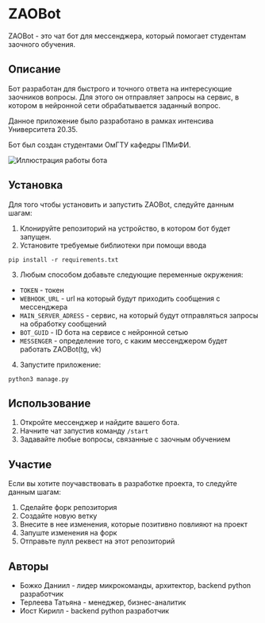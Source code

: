 # ZAOBot

ZAOBot - это чат бот для мессенджера, который помогает студентам заочного обучения.

## Описание

Бот разработан для быстрого и точного ответа на интересующие заочников вопросы. Для этого он отправляет запросы на сервис, в котором в нейронной сети обрабатывается заданный вопрос.

Данное приложение было разработано в рамках интенсива Университета 20.35.

Бот был создан студентами ОмГТУ кафедры ПМиФИ.

![Иллюстрация работы бота](https://github.com/IamVOC/ZAOOmstuBot/tree/develop/img/image.jpg?raw=true)

## Установка

Для того чтобы установить и запустить ZAOBot, следуйте данным шагам:

1. Клонируйте репозиторий на устройство, в котором бот будет запущен.
2. Установите требуемые библиотеки при помощи ввода

```shell
pip install -r requirements.txt
```

3. Любым способом добавьте следующие переменные окружения:

- `TOKEN` - токен
- `WEBHOOK_URL` - url на который будут приходить сообщения с мессенджера
- `MAIN_SERVER_ADRESS` - сервис, на который будут отправляться запросы на обработку сообщений
- `BOT_GUID` - ID бота на сервисе с нейронной сетью
- `MESSENGER` - определение того, с каким мессенджером будет работать ZAOBot(tg, vk)

4. Запустите приложение:

```shell
python3 manage.py
```

## Использование

1. Откройте мессенджер и найдите вашего бота.
2. Начните чат запустив команду `/start`
3. Задавайте любые вопросы, связанные с заочным обучением

## Участие

Если вы хотите поучавствовать в разработке проекта, то следуйте данным шагам:

1. Сделайте форк репозитория
2. Создайте новую ветку
3. Внесите в нее изменения, которые позитивно повлияют на проект
4. Запуште изменения на форк
5. Отправьте пулл реквест на этот репозиторий

## Авторы

- Божко Даниил - лидер микрокоманды, архитектор, backend python разработчик
- Терлеева Татьяна - менеджер, бизнес-аналитик
- Иост Кирилл - backend python разработчик

